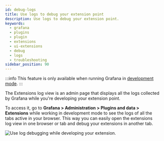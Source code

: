 ```yaml
---
id: debug-logs
title: Use logs to debug your extension point
description: Use logs to debug your extension point.
keywords:
  - grafana
  - plugins
  - plugin
  - extensions
  - ui-extensions
  - debug
  - logs
  - troubleshooting
sidebar_position: 90
---
```


:::info
This feature is only available when running Grafana in [development mode](https://grafana.com/docs/grafana/latest/setup-grafana/configure-grafana/#app_mode).
:::

The Extensions log view is an admin page that displays all the logs collected by Grafana while you're developing your extension point. 

To access it, go to **Grafana > Administration > Plugins and data > Extensions** while working in development mode to see the logs of all the tabs active in your browser. This way you can easily open the extensions log view in one browser or tab and debug your extensions in another tab.

![Use log debugging while developing your extension.](/img/extension-debug.gif)